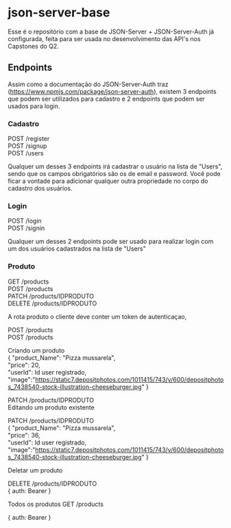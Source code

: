 # json-server-base

Esse é o repositório com a base de JSON-Server + JSON-Server-Auth já configurada, feita para ser usada no desenvolvimento das API's nos Capstones do Q2.

## Endpoints

Assim como a documentação do JSON-Server-Auth traz (https://www.npmjs.com/package/json-server-auth), existem 3 endpoints que podem ser utilizados para cadastro e 2 endpoints que podem ser usados para login.

### Cadastro

POST /register <br/>
POST /signup <br/>
POST /users

Qualquer um desses 3 endpoints irá cadastrar o usuário na lista de "Users", sendo que os campos obrigatórios são os de email e password.
Você pode ficar a vontade para adicionar qualquer outra propriedade no corpo do cadastro dos usuários.

### Login

POST /login <br/>
POST /signin

Qualquer um desses 2 endpoints pode ser usado para realizar login com um dos usuários cadastrados na lista de "Users"

### Produto

GET /products <br/>
POST /products <br/>
PATCH /products/IDPRODUTO <br/>
DELETE /products/IDPRODUTO

A rota produto o cliente deve conter um token de autenticaçao,

POST /products <br/>
POST /products <br/>

Criando um produto <br/>
{
"product_Name": "Pizza mussarela",<br/>
"price": 20,<br/>
"userId": Id user registrado,<br/>
"image":"https://static7.depositphotos.com/1011415/743/v/600/depositphotos_7438540-stock-illustration-cheeseburger.jpg"
}

PATCH /products/IDPRODUTO <br/>
Editando um produto existente <br/>

PATCH /products/IDPRODUTO <br/>
{
"product_Name": "Pizza mussarela",<br/>
"price": 36,<br/>
"userId": Id user registrado,<br/>
"image":"https://static7.depositphotos.com/1011415/743/v/600/depositphotos_7438540-stock-illustration-cheeseburger.jpg"
}

Deletar um produto

DELETE /products/IDPRODUTO <br/>
{
auth: Bearer
}

Todos os produtos
GET /products <br/>

{
auth: Bearer
}
